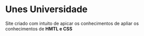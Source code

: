 <h1>Unes Universidade</h1>
<p>Site criado com intuito de apicar os conhecimentos de apliar os conhecimentos de <strong>HMTL e CSS</strong></p>
 
